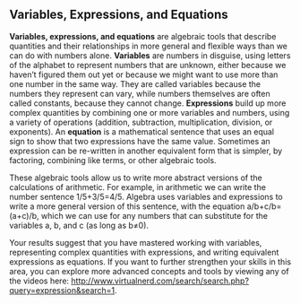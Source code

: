 ## Variables, Expressions, and Equations

**Variables, expressions, and equations** are algebraic tools that describe quantities and their relationships in more general and flexible ways than we can do with numbers alone. **Variables** are numbers in disguise, using letters of the alphabet to represent numbers that are unknown, either because we haven’t figured them out yet or because we might want to use more than one number in the same way. They are called variables because the numbers they represent can vary, while numbers themselves are often called constants, because they cannot change. **Expressions** build up more complex quantities by combining one or more variables and numbers, using a variety of operations (addition, subtraction, multiplication, division, or exponents). An **equation** is a mathematical sentence that uses an equal sign to show that two expressions have the same value. Sometimes an expression can be re-written in another equivalent form that is simpler, by factoring, combining like terms, or other algebraic tools. 

These algebraic tools allow us to write more abstract versions of the calculations of arithmetic. For example, in arithmetic we can write the number sentence 1/5+3/5=4/5.  Algebra uses variables and expressions to write a more general version of this sentence, with the equation  a/b+c/b=(a+c)/b, which we can use for any numbers that can substitute for the variables a, b, and c (as long as b≠0).  

Your results suggest that you have mastered working with variables, representing complex quantities with expressions, and writing equivalent expressions as equations. If you want to further strengthen your skills in this area, you can explore more advanced concepts and tools by viewing any of the videos here: http://www.virtualnerd.com/search/search.php?query=expression&search=1.
